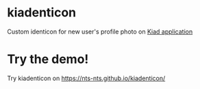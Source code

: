 # kiadenticon
Custom identicon for new user's profile photo on [Kiad application](https://play.google.com/store/apps/details?id=com.raassh.gemastik15)

# Try the demo!
Try kiadenticon on https://nts-nts.github.io/kiadenticon/
